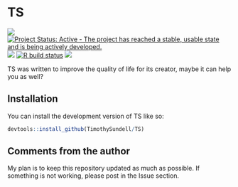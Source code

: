
<!-- README.md is generated from README.Rmd. Please edit that file -->

# TS

<!-- badges: start -->

[![](https://img.shields.io/badge/lifecycle-stable-brightgreen.svg)](https://lifecycle.r-lib.org/articles/stages.html#stable)
[![Project Status: Active - The project has reached a stable, usable
state and is being actively
developed.](https://www.repostatus.org/badges/latest/active.svg)](https://www.repostatus.org/#active)
[![](https://img.shields.io/github/languages/code-size/TimothySundell/TS.svg)](https://github.com/TimothySundell/TS)
[![R build
status](https://github.com/TimothySundell/TS/workflows/R-CMD-check/badge.svg)](https://github.com/TimothySundell/TS/actions)
[![](https://img.shields.io/badge/doi-10.1093/bfgp/elac044-green.svg)](https://doi.org/10.1093/bfgp/elac044)
<!-- badges: end -->

TS was written to improve the quality of life for its creator, maybe it
can help you as well?

## Installation

You can install the development version of TS like so:

``` r
devtools::install_github(TimothySundell/TS)
```

## Comments from the author

My plan is to keep this repository updated as much as possible. If
something is not working, please post in the Issue section.
